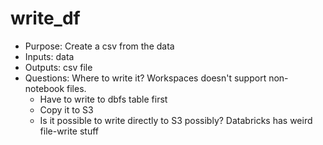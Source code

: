# write_df

- Purpose: Create a csv from the data
- Inputs: data
- Outputs: csv file
- Questions: Where to write it? Workspaces doesn't support non-notebook files.
	- Have to write to dbfs table first
	- Copy it to S3
	- Is it possible to write directly to S3 possibly? Databricks has weird file-write stuff
